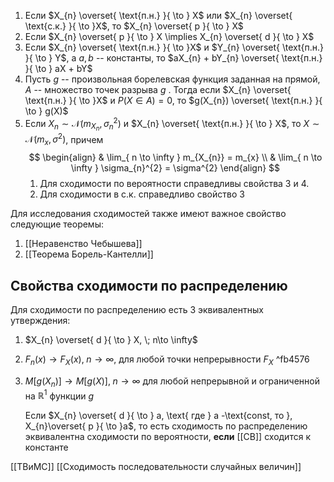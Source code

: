 1. Если $X_{n} \overset{ \text{п.н.} }{ \to } X$ или $X_{n} \overset{ \text{с.к.} }{ \to }X$, то $X_{n} \overset{ p }{ \to } X$
2. Если $X_{n} \overset{ p }{ \to } X  \implies X_{n} \overset{ d }{ \to } X$
3. Если $X_{n} \overset{ \text{п.н.} }{ \to }X$ и $Y_{n} \overset{ \text{п.н.} }{ \to } Y$, а $a, b$ -- константы, то $aX_{n} + bY_{n} \overset{ \text{п.н.} }{ \to } aX + bY$
4. Пусть $g$ -- произвольная борелевская функция заданная на прямой, $A$ -- множество точек разрыва $g$ . Тогда если $X_{n} \overset{ \text{п.н.} }{ \to }X$ и $P(X \in A) = 0$, то $g(X_{n}) \overset{ \text{п.н.} }{ \to } g(X)$
5. Если $X_{n} \sim \mathcal{N}(m_{X_{n}}, \sigma_{n}^{2})$ и $X_{n} \overset{ \text{п.н.} }{ \to } X$, то $X \sim \mathcal{N}(m_{x}, \sigma^{2})$, причем $$
\begin{align}
 & \lim_{ n \to \infty } m_{X_{n}} = m_{x} \\
 & \lim_{ n \to \infty } \sigma_{n}^{2} = \sigma^{2}
\end{align}
$$
	1. Для сходимости по вероятности справедливы свойства 3 и 4.
	2. Для сходимости в с.к. справедливо свойство 3

Для исследования сходимостей также имеют важное свойство следующие теоремы:
1. [[Неравенство Чебышева]]
2. [[Теорема Борель-Кантелли]]

## Свойства сходимости по распределению
Для сходимости по распределению есть 3 эквивалентных утверждения:
1. $X_{n} \overset{ d }{ \to } X, \; n\to \infty$
2. $F_{n}(x) \to F_{X}(x), \;n\to \infty$, для любой точки непрерывности $F_{X}$ ^fb4576
3. $M[g(X_{n})]\to M[g(X)], \; n\to \infty$ для любой непрерывной и ограниченной на $\mathbb{R}^{1}$ функции $g$

	Если $X_{n} \overset{ d }{ \to } a, \text{ где } a -\text{const, то }, X_{n}\overset{ p }{ \to }a$, то есть сходимость по распределению эквивалентна сходимости по вероятности, **если** [[СВ]] сходится к константе

[[ТВиМС]] [[Сходимость последовательности случайных величин]]